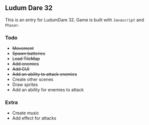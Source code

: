 Ludum Dare 32
-------------

This is an entry for LudumDare 32. Game is built with `Javascript` and `Phaser`.

### Todo
* ~~Movement~~
* ~~Spawn batteries~~
* ~~Load TileMap~~
* ~~Add enemies~~
* ~~Add GUI~~
* ~~Add an ability to attack enemies~~
* Create other scenes
* Draw sprites
* Add an ability for enemies to attack

### Extra
* Create music
* Add effect for attacks